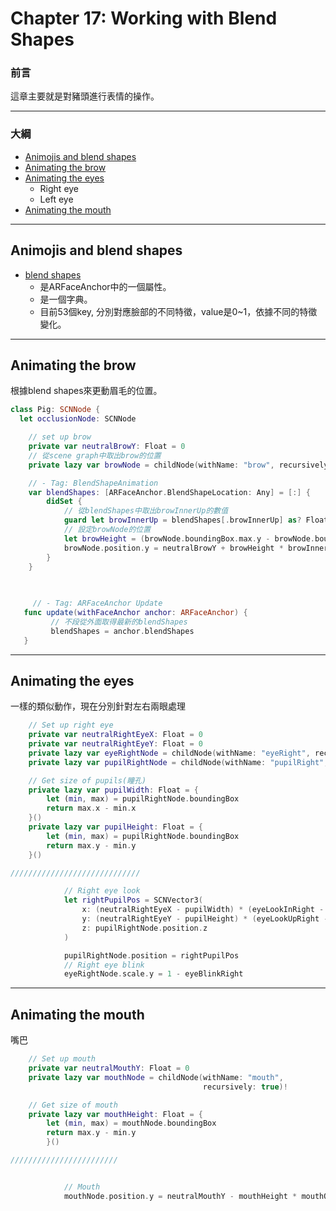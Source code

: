 # Chapter 17: Working with Blend Shapes

### 前言

這章主要就是對豬頭進行表情的操作。

------

### 大綱

- [Animojis and blend shapes](#1)
- [Animating the brow](#2)
- [Animating the eyes](#3)
  - Right eye
  - Left eye
- [Animating the mouth](#4)

------

<h2 id="1">Animojis and blend shapes</h2>

- [blend shapes](https://developer.apple.com/documentation/arkit/arfaceanchor/2928251-blendshapes)
  - 是ARFaceAnchor中的一個屬性。
  - 是一個字典。
  - 目前53個key, 分別對應臉部的不同特徵，value是0~1，依據不同的特徵變化。

------

<h2 id="1">Animating the brow</h2>

根據blend shapes來更動眉毛的位置。

```Swift
class Pig: SCNNode {
  let occlusionNode: SCNNode

    // set up brow
    private var neutralBrowY: Float = 0
    // 從scene graph中取出brow的位置
    private lazy var browNode = childNode(withName: "brow", recursively: true)!

    // - Tag: BlendShapeAnimation
    var blendShapes: [ARFaceAnchor.BlendShapeLocation: Any] = [:] {
        didSet {
            // 從blendShapes中取出browInnerUp的數值
            guard let browInnerUp = blendShapes[.browInnerUp] as? Float else { return }
            // 設定browNode的位置
            let browHeight = (browNode.boundingBox.max.y - browNode.boundingBox.min.y)
            browNode.position.y = neutralBrowY + browHeight * browInnerUp
        }
    }

  
  
     // - Tag: ARFaceAnchor Update
   func update(withFaceAnchor anchor: ARFaceAnchor) {
         // 不段從外面取得最新的blendShapes
         blendShapes = anchor.blendShapes
   }
```



------

<h2 id="1">Animating the eyes</h2>

一樣的類似動作，現在分別針對左右兩眼處理

```swift
    // Set up right eye
    private var neutralRightEyeX: Float = 0
    private var neutralRightEyeY: Float = 0
    private lazy var eyeRightNode = childNode(withName: "eyeRight", recursively: true)!
    private lazy var pupilRightNode = childNode(withName: "pupilRight", recursively: true)!

    // Get size of pupils(瞳孔)
    private lazy var pupilWidth: Float = {
        let (min, max) = pupilRightNode.boundingBox
        return max.x - min.x
    }()
    private lazy var pupilHeight: Float = {
        let (min, max) = pupilRightNode.boundingBox
        return max.y - min.y
    }()

/////////////////////////////

            // Right eye look
            let rightPupilPos = SCNVector3(
                x: (neutralRightEyeX - pupilWidth) * (eyeLookInRight - eyeLookOutRight),
                y: (neutralRightEyeY - pupilHeight) * (eyeLookUpRight - eyeLookDownRight),
                z: pupilRightNode.position.z
            )

            pupilRightNode.position = rightPupilPos
            // Right eye blink
            eyeRightNode.scale.y = 1 - eyeBlinkRight

```



------

<h2 id="1">Animating the mouth</h2>

嘴巴

```swift
    // Set up mouth
    private var neutralMouthY: Float = 0
    private lazy var mouthNode = childNode(withName: "mouth",
                                           recursively: true)!

    // Get size of mouth
    private lazy var mouthHeight: Float = {
        let (min, max) = mouthNode.boundingBox
        return max.y - min.y
        }()

////////////////////////


            // Mouth
            mouthNode.position.y = neutralMouthY - mouthHeight * mouthOpen

```

